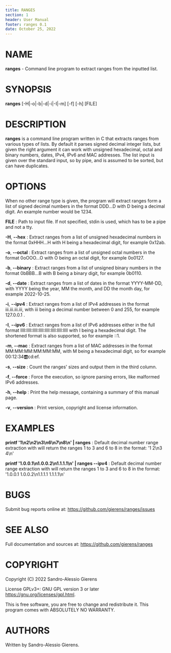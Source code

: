 ```yaml
---
title: RANGES
section: 1
header: User Manual
footer: ranges 0.1
date: October 25, 2022
---
```

# NAME
**ranges** - Command line program to extract ranges from the inputted list.

# SYNOPSIS
**ranges** [-H|-o|-b|-d|-i|-I|-m] [-f] [-h] [FILE]

# DESCRIPTION
**ranges** is a command line program written in C that extracts ranges from
various types of lists. By default it parses signed decimal integer lists,
but given the right argument it can work with unsigned hexadecimal, octal
and binary numbers, dates, IPv4, IPv6 and MAC addresses. The list input
is given over the standard input, so by pipe, and is assumed to be sorted,
but can have duplicates.

# OPTIONS
When no other range type is given, the program will extract ranges form a
list of signed decimal numbers in the format DDD...D with D being a decimal
digit. An example number would be 1234.

**FILE**
: Path to input file. If not specified, stdin is used, which has to be a pipe
and not a tty.

**-H**, **\--hex**
: Extract ranges from a list of unsigned hexadecimal numbers in the format
0xHHH...H with H being a hexadecimal digit, for example 0x12ab.

**-o**, **\--octal**
: Extract ranges from a list of unsigned octal numbers in the format
0oOOO...O with O being an octal digit, for example 0o0127.

**-b**, **\--binary**
: Extract ranges from a list of unsigned binary numbers in the format
0bBBB...B with B being a binary digit, for example 0b0110.

**-d**, **\--date**
: Extract ranges from a list of dates in the format YYYY-MM-DD, with YYYY
being the year, MM the month, and DD the month day, for example 2022-10-25.

**-i**, **\--ipv4**
: Extract ranges from a list of IPv4 addresses in the format iii.iii.iii.iii,
with iii being a decimal number between 0 and 255, for example 127.0.0.1 .

**-I**, **\--ipv6**
: Extract ranges from a list of IPv6 addresses either in the full format
IIII:IIII:IIII:IIII:IIII:IIII:IIII:IIII with I being a hexadecimal digit.
The shortened format is also supported, so for example ::1.

**-m**, **\--mac**
: Extract ranges from a list of MAC addresses in the format MM:MM:MM:MM:MM:MM,
with M being a hexadecimal digit, so for example 00:12:34:ab:cd:ef.

**-s**, **\--size**
: Count the ranges' sizes and output them in the third column.

**-f**, **\--force**
: Force the execution, so ignore parsing errors, like malformed IPv6
addresses.

**-h**, **\--help**
: Print the help message, containing a summary of this manual page.

**-v**, **\--version**
: Print version, copyright and license information.

# EXAMPLES
**printf \'1\\n2\\n2\\n3\\n6\\n7\\n8\\n\' | ranges**
: Default decimal number range extraction with will return the ranges
1 to 3 and 6 to 8 in the format: \'1 2\\n3 4\\n\'

**printf \'1.0.0.1\\n1.0.0.2\\n1.1.1.1\\n\' | ranges \--ipv4**
: Default decimal number range extraction with will return the ranges
1 to 3 and 6 to 8 in the format: \'1.0.0.1 1.0.0.2\\n1.1.1.1 1.1.1.1\\n\'

# BUGS
Submit bug reports online at: <https://github.com/gierens/ranges/issues>

# SEE ALSO
Full documentation and sources at: <https://github.com/gierens/ranges>

# COPYRIGHT
Copyright (C) 2022 Sandro-Alessio Gierens

License GPLv3+: GNU GPL version 3 or later <https://gnu.org/licenses/gpl.html>.

This is free software, you are free to change and redistribute it.
This program comes with ABSOLUTELY NO WARRANTY.

# AUTHORS
Written by Sandro-Alessio Gierens.
